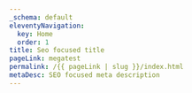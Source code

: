 ```yaml
---
_schema: default
eleventyNavigation:
  key: Home
  order: 1
title: Seo focused title
pageLink: megatest
permalink: /{{ pageLink | slug }}/index.html
metaDesc: SEO focused meta description
---
```


